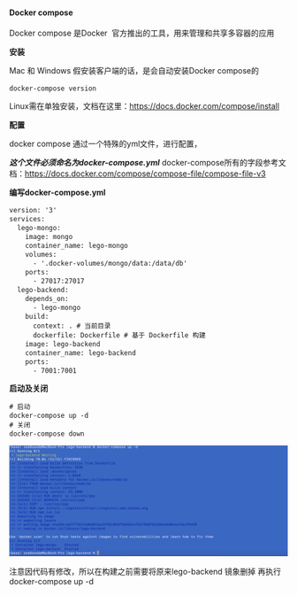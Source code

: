 #### Docker compose

Docker compose 是Docker  官方推出的工具，用来管理和共享多容器的应用

**安装**

Mac 和 Windows 假安装客户端的话，是会自动安装Docker compose的

```
docker-compose version
```

Linux需在单独安装，文档在这里：https://docs.docker.com/compose/install

**配置**

docker compose 通过一个特殊的yml文件，进行配置，

***这个文件必须命名为docker-compose.yml***
docker-compose所有的字段参考文档：https://docs.docker.com/compose/compose-file/compose-file-v3

**编写docker-compose.yml**

```
version: '3'
services:
  lego-mongo:
    image: mongo
    container_name: lego-mongo
    volumes: 
      - '.docker-volumes/mongo/data:/data/db'
    ports:
      - 27017:27017
  lego-backend:
    depends_on:
      - lego-mongo
    build:
      context: . # 当前目录
      dockerfile: Dockerfile # 基于 Dockerfile 构建
    image: lego-backend
    container_name: lego-backend
    ports:
      - 7001:7001
```

**启动及关闭**

```
# 启动
docker-compose up -d
# 关闭
docker-compose down
```

![1669345222448](image/4-1使用docker-compose启动服务/1669345222448.png)

注意因代码有修改，所以在构建之前需要将原来lego-backend 镜象删掉 再执行 docker-compose up -d
